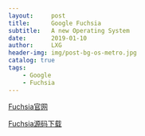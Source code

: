 ```yaml
---
layout:     post
title:      Google Fuchsia
subtitle:   A new Operating System
date:       2019-01-10
author:     LXG
header-img: img/post-bg-os-metro.jpg
catalog: true
tags:
    - Google
    - Fuchsia
---
```


[Fuchsia官网](https://fuchsia.googlesource.com/)

[Fuchsia源码下载](https://www.jianshu.com/p/5ebab1384e3e)
